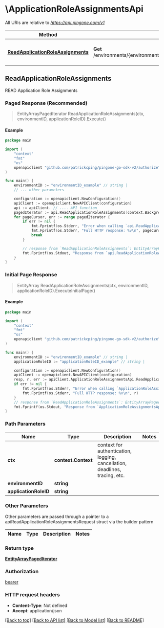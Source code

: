 # \ApplicationRoleAssignmentsApi

All URIs are relative to *https://api.pingone.com/v1*

Method | HTTP request | Description
------------- | ------------- | -------------
[**ReadApplicationRoleAssignments**](ApplicationRoleAssignmentsApi.md#ReadApplicationRoleAssignments) | **Get** /environments/{environmentID}/applicationRoles/{applicationRoleID}/assignments | READ Application Role Assignments



## ReadApplicationRoleAssignments

READ Application Role Assignments

### Paged Response (Recommended)

> EntityArrayPagedIterator ReadApplicationRoleAssignments(ctx, environmentID, applicationRoleID).Execute()

#### Example

```go
package main

import (
    "context"
    "fmt"
    "os"
    openapiclient "github.com/patrickcping/pingone-go-sdk-v2/authorize"
)

func main() {
    environmentID := "environmentID_example" // string | 
	// ... other parameters

    configuration := openapiclient.NewConfiguration()
    apiClient := openapiclient.NewAPIClient(configuration)
	api := apiClient. // .... API function
    pagedIterator := api.ReadApplicationRoleAssignments(context.Background(), environmentID, /* ... other parameters */).Execute()
	for pageCursor, err := range pagedIterator {
		if err != nil {
			fmt.Fprintf(os.Stderr, "Error when calling `api.ReadApplicationRoleAssignments``: %v\n", err)
			fmt.Fprintf(os.Stderr, "Full HTTP response: %v\n", pageCursor.HTTPResponse)
			break
		}

		// response from `ReadApplicationRoleAssignments`: EntityArrayPagedIterator
		fmt.Fprintf(os.Stdout, "Response from `api.ReadApplicationRoleAssignments`: %v\n", pageCursor.EntityArray)
	}
}
```

### Initial Page Response

> EntityArray ReadApplicationRoleAssignments(ctx, environmentID, applicationRoleID).ExecuteInitialPage()

#### Example

```go
package main

import (
    "context"
    "fmt"
    "os"
    openapiclient "github.com/patrickcping/pingone-go-sdk-v2/authorize"
)

func main() {
    environmentID := "environmentID_example" // string | 
    applicationRoleID := "applicationRoleID_example" // string | 

    configuration := openapiclient.NewConfiguration()
    apiClient := openapiclient.NewAPIClient(configuration)
    resp, r, err := apiClient.ApplicationRoleAssignmentsApi.ReadApplicationRoleAssignments(context.Background(), environmentID, applicationRoleID).Execute()
    if err != nil {
        fmt.Fprintf(os.Stderr, "Error when calling `ApplicationRoleAssignmentsApi.ReadApplicationRoleAssignments``: %v\n", err)
        fmt.Fprintf(os.Stderr, "Full HTTP response: %v\n", r)
    }
    // response from `ReadApplicationRoleAssignments`: EntityArrayPagedIterator
    fmt.Fprintf(os.Stdout, "Response from `ApplicationRoleAssignmentsApi.ReadApplicationRoleAssignments`: %v\n", resp)
}
```

### Path Parameters


Name | Type | Description  | Notes
------------- | ------------- | ------------- | -------------
**ctx** | **context.Context** | context for authentication, logging, cancellation, deadlines, tracing, etc.
**environmentID** | **string** |  | 
**applicationRoleID** | **string** |  | 

### Other Parameters

Other parameters are passed through a pointer to a apiReadApplicationRoleAssignmentsRequest struct via the builder pattern


Name | Type | Description  | Notes
------------- | ------------- | ------------- | -------------



### Return type

[**EntityArrayPagedIterator**](EntityArrayPagedIterator.md)

### Authorization

[bearer](../README.md#bearer)

### HTTP request headers

- **Content-Type**: Not defined
- **Accept**: application/json

[[Back to top]](#) [[Back to API list]](../README.md#documentation-for-api-endpoints)
[[Back to Model list]](../README.md#documentation-for-models)
[[Back to README]](../README.md)

